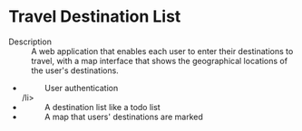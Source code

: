# Travel Destination List

<dl>
    <dt>Description</dt>
    <dd>A web application that enables each user to enter their destinations to
    travel, with a map interface that shows the geographical locations of the
    user's destinations. </dd>
    <ul>
    <li><dd>User authentication</dd>/li>
    <li><dd>A destination list like a todo list</dd></li>
    <li><dd>A map that users' destinations are marked</dd></li>
    </ul>
</dl>



